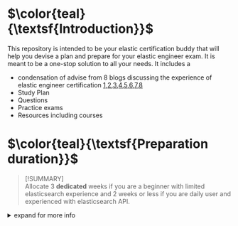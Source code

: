 # $\color{teal}{\textsf{Introduction}}$
This repository is intended to be your elastic certification buddy that will help you devise a plan and prepare for your elastic engineer exam. It is meant to be a one-stop solution to all your needs. It includes a
-  condensation of advise from 8 blogs discussing the experience of elastic engineer certification [1](),[2](),[3](),[4](),[5](),[6](),[7](),[8]()
- Study Plan 
- Questions
- Practice exams
- Resources including courses 
# $\color{teal}{\textsf{Preparation duration}}$
> [!SUMMARY]  
> Allocate 3 **dedicated** weeks if you are a beginner with limited elasticsearch experience and 2 weeks or less if you are daily user and experienced with elasticsearch API.
> 
<details><summary>expand for more info</summary>

The first question you may be asking is how long will I need to be ready to pass the exam. I had this very same question when I decided to take this path. The amount of time needed is dependent on two things
- your initial knowledge and practical experience with elasticsearch API
- the time you can dedicate in day to practice
You may need as little as 2 weeks such as <cite>[Surbhi Mahajan, 2020][1]</cite> or 1.5 month as <cite>[Deepak Dubey, 2020][2]</cite>. Personally, I spent 2 condensed dedicated weeks where my full focus was on elasticsearch. 

Keep in mind that my initial knowledge was limited to theoretical knowledge without practical experience. I knew the basics of elasticsearch and had very limited experience with the API. I was certainly not a daily user. 

While I spent 2 weeks and passed the exam from the first attempt I would have preferred to have another week to test myself and revise material without the rush. Therefore, if you fall into the same category as me, I would suggest that you dedicated 3 weeks. 

</details>

[1]: [http://www.quotedb.com/quotes/2112](https://www.linkedin.com/pulse/elastic-certified-engineer-exam-my-experience-how-i-surbhi-mahajan/)
[2]: https://www.linkedin.com/pulse/how-did-i-pass-elastic-certified-engineer-exam-tips/

